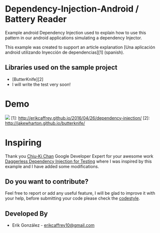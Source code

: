 # Dependency-Injection-Android / Battery Reader

Example android Dependency Injection used to explain how to use this pattern in our android applications simulating a dependency Injector.

This example was created to support an article explanation [Una aplicación android utilizando Inyección de dependencias][1] (spanish).


Libraries used on the sample project
------------------------------------
* [ButterKnife][2]
* I will write the test very soon!


# Demo
![](https://aa1a5cf3c6e3569b77b29843c3f5b6ba8b369090.googledrive.com/host/0B9hNKr5AY4xXTXktOS11VlBaemM/battery.png)
[1]: http://erikcaffrey.github.io/2016/04/26/dependency-injection/
[2]: http://jakewharton.github.io/butterknife/

# Inspiring
Thank you [Chiu-Ki Chan](https://developers.google.com/experts/people/chiu-ki-chan) Google Developer Expert for your awesome work 
[Daggerless Dependency Injection for Testing](https://github.com/chiuki/daggerless-di-testing/tree/master) 
where I was inspired by this example and I have added some modifications.


Do you want to contribute?
--------------------------

Feel free to report or add any useful feature, I will be glad to improve it with your help, before submitting your code please check the [codestyle](https://github.com/square/java-code-styles).

Developed By
------------

* Erik González  - <erikcaffrey10@gmail.com>
